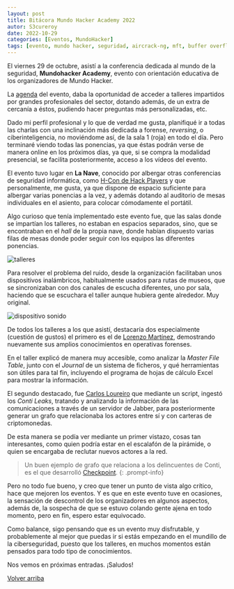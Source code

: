 ```yaml
---
layout: post
title: Bitácora Mundo Hacker Academy 2022
autor: S3cureroy
date: 2022-10-29
categories: [Eventos, MundoHacker]
tags: [evento, mundo hacker, seguridad, aircrack-ng, mft, buffer overflow]
---
```


El viernes 29 de octubre, asistí a la conferencia dedicada al mundo de la seguridad, **Mundohacker Academy**, evento con orientación educativa de los organizadores de Mundo Hacker.

La [agenda](https://mundohackeracademy.com) del evento, daba la oportunidad de acceder a talleres impartidos por grandes profesionales del sector, dotando además, de un extra de cercanía a éstos, pudiendo hacer preguntas más personalizadas, etc.

Dado mi perfil profesional y lo que de verdad me gusta, planifiqué ir a todas las charlas con una inclinación más dedicada a forense, *reversing*, o ciberinteligencia, no moviéndome así, de la sala 1 (roja) en todo el día. Pero terminaré viendo todas las ponencias, ya que éstas podrán verse de manera online en los próximos días, ya que, si se compra la modalidad presencial, se facilita posteriormente, acceso a los vídeos del evento.

El evento tuvo lugar en **La Nave**, conocido por albergar otras conferencias de seguridad informática, como [H-Con de Hack Players](https://www.h-c0n.com/p/home.html) y que personalmente, me gusta, ya que dispone de espacio suficiente para albergar varias ponencias a la vez, y además dotando al auditorio de mesas individuales en el asiento, para colocar cómodamente el portátil. 

Algo curioso que tenía implementado este evento fue, que las salas donde se impartían los talleres, no estaban en espacios separados, sino, que se encontraban en el *hall* de la propia nave, donde habían dispuesto varias filas de mesas donde poder seguir con los equipos las diferentes ponencias.

![talleres](https://i.imgur.com/FjlSRWE.jpg)

Para resolver el problema del ruido, desde la organización facilitaban unos dispositivos inalámbricos, habitualmente usados para rutas de museos, que se sincronizaban con dos canales de escucha diferentes, uno por sala, haciendo que se escuchara el taller aunque hubiera gente alrededor. Muy original.

![dispositivo sonido](https://i.imgur.com/beGJXAr.png)

De todos los talleres a los que asistí, destacaría dos especialmente (cuestión de gustos) el primero es el de [Lorenzo Martínez](https://twitter.com/lawwait), demostrando nuevamente sus amplios conocimientos en operativas forenses.

En el taller explicó de manera muy accesible, como analizar la *Master File Table*, junto con el *Journal* de un sistema de ficheros, y qué herramientas son útiles para tal fin, incluyendo el programa de hojas de cálculo Excel para mostrar la información.

El segundo destacado, fue [Carlos Loureiro](https://twitter.com/cloureiro80) que mediante un script, ingestó los *Conti Leaks*, tratando y analizando la información de las comunicaciones a través de un servidor de Jabber, para posteriormente generar un grafo que relacionaba los actores entre sí y con carteras de criptomonedas.

De esta manera se podía ver mediante un primer vistazo, cosas tan interesantes, como quien podría estar en el escalafón de la pirámide, o quien se encargaba de reclutar nuevos actores a la red.

> Un buen ejemplo de grafo que relaciona a los delincuentes de Conti, es el que desarrolló [Checkpoint](https://research.checkpoint.com/wp-content/uploads/2022/03/map_index_v2.html).
{: .prompt-info}

Pero no todo fue bueno, y creo que tener un punto de vista algo crítico, hace que mejoren los eventos. Y es que en este evento tuve en ocasiones, la sensación de descontrol de los organizadores en algunos aspectos, además de, la sospecha de que se estuvo colando gente ajena en todo momento, pero en fin, espero estar equivocado.

Como balance, sigo pensando que es un evento muy disfrutable, y probablemente al mejor que puedas ir si estás empezando en el mundillo de la ciberseguridad, puesto que los talleres, en muchos momentos están pensados para todo tipo de conocimientos.

Nos vemos en próximas entradas. ¡Saludos!

<a href="#top">Volver arriba</a>